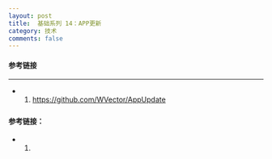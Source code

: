 ```yaml
---
layout: post
title:  基础系列 14：APP更新
category: 技术
comments: false
---
```


#### 参考链接
 ---
 
 * 1. <https://github.com/WVector/AppUpdate>

 
 
#####  
 
 
#### 参考链接：
 
* 1.  
 
 
 
 
 
 
 
 
 
 
 
 
 
 
 
 